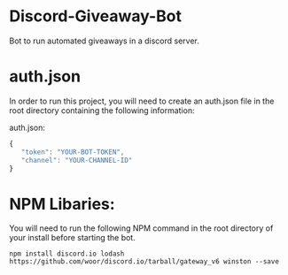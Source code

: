 # Discord-Giveaway-Bot
Bot to run automated giveaways in a discord server.

# auth.json
In order to run this project, you will need to create an auth.json file in the root directory containing the following information:

auth.json:
```javascript
{
   "token": "YOUR-BOT-TOKEN",
   "channel": "YOUR-CHANNEL-ID"
}
```

# NPM Libaries:
You will need to run the following NPM command in the root directory of your install before starting the bot.

```
npm install discord.io lodash https://github.com/woor/discord.io/tarball/gateway_v6 winston --save
```